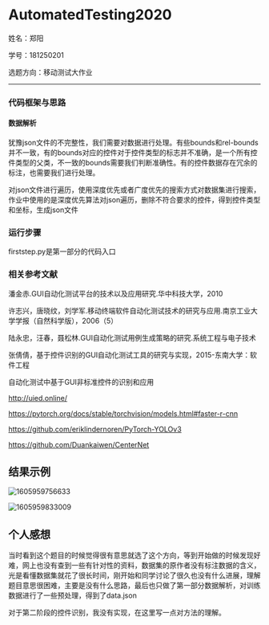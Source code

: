 # AutomatedTesting2020

姓名：郑阳

学号：181250201

选题方向：移动测试大作业

***



### 代码框架与思路

#### 数据解析

犹豫json文件的不完整性，我们需要对数据进行处理。有些bounds和rel-bounds并不一致，有的bounds对应的控件对于控件类型的标志并不准确，是一个所有控件类型的父类，不一致的bounds需要我们判断准确性。有的控件数据存在冗余的标注，也需要我们进行处理。

对json文件进行遍历，使用深度优先或者广度优先的搜索方式对数据集进行搜索，作业中使用的是深度优先算法对json遍历，删除不符合要求的控件，得到控件类型和坐标，生成json文件

### 运行步骤

firststep.py是第一部分的代码入口

### 相关参考文献

潘金赤.GUI自动化测试平台的技术以及应用研究.华中科技大学，2010

许志兴，唐晓纹，刘学军.移动终端软件自动化测试技术的研究与应用.南京工业大学学报（自然科学版），2006（5）

陆永忠，汪春，聂松林.GUI自动化测试用例生成策略的研究.系统工程与电子技术

张倩倩，基于控件识别的GUI自动化测试工具的研究与实现，2015-东南大学：软件工程

自动化测试中基于GUI非标准控件的识别和应用

http://uied.online/

https://pytorch.org/docs/stable/torchvision/models.html#faster-r-cnn

https://github.com/eriklindernoren/PyTorch-YOLOv3

https://github.com/Duankaiwen/CenterNet



## 结果示例

![1605959756633](C:\Users\Dell\AppData\Roaming\Typora\typora-user-images\1605959756633.png)

![1605959833009](C:\Users\Dell\AppData\Roaming\Typora\typora-user-images\1605959833009.png)

## 个人感想

当时看到这个题目的时候觉得很有意思就选了这个方向，等到开始做的时候发现好难，网上也没有查到一些有针对性的资料，数据集的原作者没有标注数据的含义，光是看懂数据集就花了很长时间，刚开始和同学讨论了很久也没有什么进展，理解题目意思很困难，主要是没有什么思路，最后也只做了第一部分数据解析，对训练数据进行了一些预处理，得到了data.json

对于第二阶段的控件识别，我没有实现，在这里写一点对方法的理解。